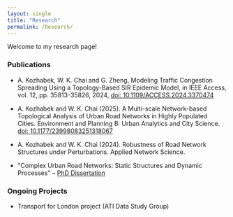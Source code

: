 ```yaml
---
layout: single
title: "Research"
permalink: /Research/
---
```


Welcome to my research page!

### Publications

- A. Kozhabek, W. K. Chai and G. Zheng, Modeling Traffic Congestion Spreading Using a Topology-Based SIR Epidemic Model, in IEEE Access, vol. 12, pp. 35813-35826, 2024, <a href="https://ieeexplore.ieee.org/document/10445247">doi: 10.1109/ACCESS.2024.3370474</a> 

- A. Kozhabek and W. K. Chai (2025). A Multi-scale Network-based Topological Analysis of Urban Road Networks in Highly Populated Cities. Environment and Planning B: Urban Analytics and City Science. <a href="https://journals.sagepub.com/doi/10.1177/23998083251318067">doi: 10.1177/23998083251318067</a>

- A. Kozhabek and W. K. Chai (2024). Robustness of Road Network Structures under Perturbations. Applied Network Science.
  
- "Complex Urban Road Networks: Static Structures and Dynamic Processes" – [PhD Dissertation](https://eprints.bournemouth.ac.uk/40767/1/KOZHABEK%2C%20Assemgul_Ph.D._2024.pdf)

### Ongoing Projects

- Transport for London project (ATI Data Study Group)
